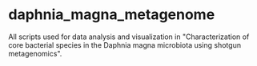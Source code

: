 # daphnia_magna_metagenome
All scripts used for data analysis and visualization in "Characterization of core bacterial species in the Daphnia magna microbiota using shotgun metagenomics".
